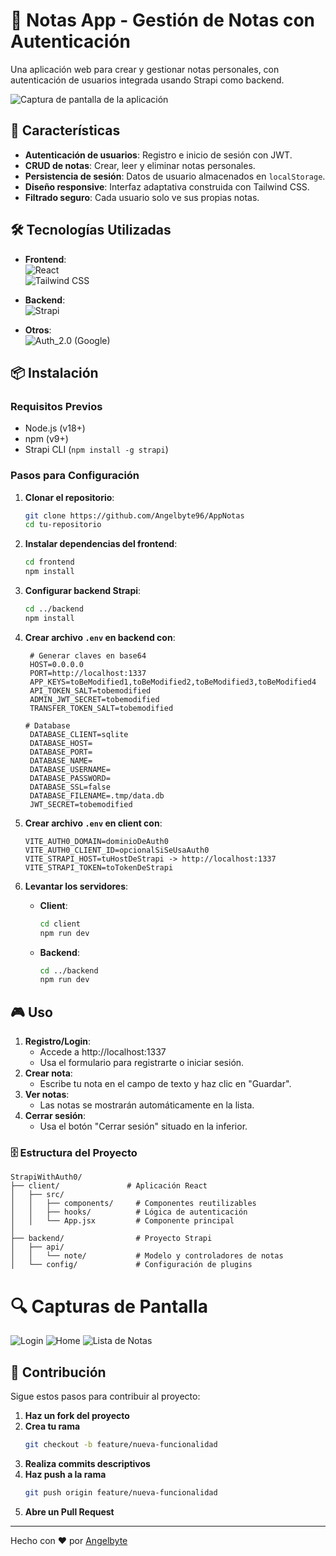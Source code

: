 
# 📝 Notas App - Gestión de Notas con Autenticación

Una aplicación web para crear y gestionar notas personales, con autenticación de usuarios integrada usando Strapi como backend.

![Captura de pantalla de la aplicación](https://res.cloudinary.com/ddinz4ewu/image/upload/v1740539657/Web.png) <!-- Agrega una imagen aquí -->

## 🚀 Características

- **Autenticación de usuarios**: Registro e inicio de sesión con JWT.
- **CRUD de notas**: Crear, leer y eliminar notas personales.
- **Persistencia de sesión**: Datos de usuario almacenados en `localStorage`.
- **Diseño responsive**: Interfaz adaptativa construida con Tailwind CSS.
- **Filtrado seguro**: Cada usuario solo ve sus propias notas.

## 🛠 Tecnologías Utilizadas

- **Frontend**:  
  ![React](https://img.shields.io/badge/React-61DAFB?logo=react&logoColor=black)  
  ![Tailwind CSS](https://img.shields.io/badge/Tailwind_CSS-38B2AC?logo=tailwind-css&logoColor=white)

- **Backend**:  
  ![Strapi](https://img.shields.io/badge/Strapi-2F2E8B?logo=strapi&logoColor=white)

- **Otros**:  
  ![Auth_2.0](https://img.shields.io/badge/Auth_2.0-005e9d?logo=webauthn&logoColor=white&logoSize=auto) (Google)

## 📦 Instalación

### Requisitos Previos

- Node.js (v18+)
- npm (v9+)
- Strapi CLI (`npm install -g strapi`)

### Pasos para Configuración

1. **Clonar el repositorio**:
   ```bash
   git clone https://github.com/Angelbyte96/AppNotas
   cd tu-repositorio
   ```

2. **Instalar dependencias del frontend**:
   ```bash
   cd frontend
   npm install
   ```

3. **Configurar backend Strapi**:
   ```bash
   cd ../backend
   npm install
   ```

4. **Crear archivo `.env` en backend con**:
   ```env
    # Generar claves en base64
    HOST=0.0.0.0
    PORT=http://localhost:1337
    APP_KEYS=toBeModified1,toBeModified2,toBeModified3,toBeModified4
    API_TOKEN_SALT=tobemodified
    ADMIN_JWT_SECRET=tobemodified
    TRANSFER_TOKEN_SALT=tobemodified

   # Database
    DATABASE_CLIENT=sqlite
    DATABASE_HOST=
    DATABASE_PORT=
    DATABASE_NAME=
    DATABASE_USERNAME=
    DATABASE_PASSWORD=
    DATABASE_SSL=false
    DATABASE_FILENAME=.tmp/data.db
    JWT_SECRET=tobemodified
   ```
5. **Crear archivo `.env` en client con**:
   ```env
   VITE_AUTH0_DOMAIN=dominioDeAuth0
   VITE_AUTH0_CLIENT_ID=opcionalSiSeUsaAuth0
   VITE_STRAPI_HOST=tuHostDeStrapi -> http://localhost:1337
   VITE_STRAPI_TOKEN=toTokenDeStrapi
   
7. **Levantar los servidores**:

   - **Client**:
     ```bash
     cd client
     npm run dev
     ```

   - **Backend**:
     ```bash
     cd ../backend
     npm run dev
     ```
## 🎮 Uso
1. **Registro/Login**:
    - Accede a http://localhost:1337
    - Usa el formulario para registrarte o iniciar sesión.
2. **Crear nota**:
    - Escribe tu nota en el campo de texto y haz clic en "Guardar".
3. **Ver notas**:
    - Las notas se mostrarán automáticamente en la lista.
4. **Cerrar sesión**:
    - Usa el botón "Cerrar sesión" situado en la inferior.

### 🗄 Estructura del Proyecto
```
StrapiWithAuth0/
├── client/               # Aplicación React
│   ├── src/
│   │   ├── components/     # Componentes reutilizables
│   │   ├── hooks/          # Lógica de autenticación
│   │   └── App.jsx         # Componente principal
│
├── backend/                # Proyecto Strapi
│   ├── api/
│   │   └── note/           # Modelo y controladores de notas
│   └── config/             # Configuración de plugins

```

# 🔍 Capturas de Pantalla

![Login](https://res.cloudinary.com/ddinz4ewu/image/upload/v1740539807/Login.png)
![Home](https://res.cloudinary.com/ddinz4ewu/image/upload/v1740544025/Home.png)
![Lista de Notas](https://res.cloudinary.com/ddinz4ewu/image/upload/v1740544195/Notes.png)

## 🤝 Contribución

Sigue estos pasos para contribuir al proyecto:

1. **Haz un fork del proyecto**
2. **Crea tu rama**  
   ```bash
   git checkout -b feature/nueva-funcionalidad
   ```
3. **Realiza commits descriptivos**
4. **Haz push a la rama**  
   ```bash
   git push origin feature/nueva-funcionalidad
   ```
5. **Abre un Pull Request**

---

Hecho con ❤️ por [Angelbyte](https://github.com/Angelbyte96)
